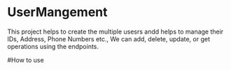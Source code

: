 # UserMangement
This project helps to create the multiple usesrs andd helps to manage their IDs, Address, Phone Numbers etc., We can add, delete, update, or get operations using the endpoints.

#How to use
